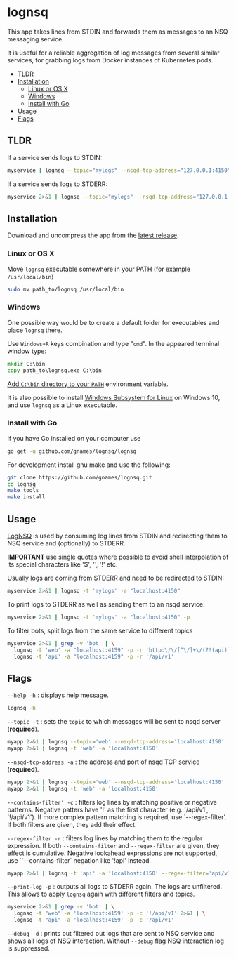 # lognsq

This app takes lines from STDIN and forwards them as messages to an NSQ
messaging service.

It is useful for a reliable aggregation of log messages from several similar
services, for grabbing logs from Docker instances of Kubernetes pods.

<!-- vim-markdown-toc GFM -->

* [TLDR](#tldr)
* [Installation](#installation)
  * [Linux or OS X](#linux-or-os-x)
  * [Windows](#windows)
  * [Install with Go](#install-with-go)
* [Usage](#usage)
* [Flags](#flags)

<!-- vim-markdown-toc -->

## TLDR

If a service sends logs to STDIN:

```bash
myservice | lognsq --topic="mylogs" --nsqd-tcp-address="127.0.0.1:4150"
```

If a service sends logs to STDERR:

```bash
myservice 2>&1 | lognsq --topic="mylogs" --nsqd-tcp-address="127.0.0.1:4150"
```

## Installation

Download and uncompress the app from the [latest release].

### Linux or OS X

Move ``lognsq`` executable somewhere in your PATH
(for example ``/usr/local/bin``)

```bash
sudo mv path_to/lognsq /usr/local/bin
```

### Windows

One possible way would be to create a default folder for executables and place
``lognsq`` there.

Use ``Windows+R`` keys
combination and type "``cmd``". In the appeared terminal window type:

```cmd
mkdir C:\bin
copy path_to\lognsq.exe C:\bin
```

[Add ``C:\bin`` directory to your ``PATH``][winpath] environment variable.

It is also possible to install [Windows Subsystem for Linux][wsl] on Windows
10, and use ``lognsq`` as a Linux executable.

### Install with Go

If you have Go installed on your computer use

```bash
go get -u github.com/gnames/lognsq/lognsq
```

For development install gnu make and use the following:

```bash
git clone https://github.com/gnames/lognsq.git
cd lognsq
make tools
make install
```

## Usage

[LogNSQ] is used by consuming log lines from STDIN and redirecting them to
NSQ service and (optionally) to STDERR.

**IMPORTANT** use single quotes where possible to avoid shell
interpolation of its special characters like '$', '\', '!' etc.

Usually logs are coming from STDERR and need to be redirected to STDIN:

```bash
myservice 2>&1 | lognsq -t 'mylogs' -a "localhost:4150"
```

To print logs to STDERR as well as sending them to an nsqd service:

```bash
myservice 2>&1 | lognsq -t 'mylogs' -a "localhost:4150" -p
```

To filter bots, split logs from the same service to different topics

```bash
myservice 2>&1 | grep -v 'bot' | \
  lognsq -t 'web' -a "localhost:4159" -p -r 'http:\/\/[^\/]+\/(?!(api))' 2>&1 | \
  lognsq -t 'api' -a "localhost:4159" -p -r '/api/v1'
```

## Flags

`--help -h`
: displays help message.

```bash
lognsq -h
```

`--topic -t`
: sets the `topic` to which messages will be sent to nsqd server (**required**).

```bash
myapp 2>&1 | lognsq --topic='web' --nsqd-tcp-address='localhost:4150'
myapp 2>&1 | lognsq -t 'web' -a 'localhost:4150'
```

`--nsqd-tcp-address -a`
: the address and port of nsqd TCP service (**required**).

```bash
myapp 2>&1 | lognsq --topic='web' --nsqd-tcp-address='localhost:4150'
myapp 2>&1 | lognsq -t 'web' -a 'localhost:4150'
```

`--contains-filter' -c`
: filters log lines by matching positive or negative patterns. Negative
  patters have '!' as the first character (e.g. '/api/v1', '!/api/v1').
  If more complex pattern matching is required, use `--regex-filter'.
  If both filters are given, they add their effect.

`--regex-filter -r`
: filters log lines by matching them to the regular expression. If both
  `--contains-filter` and `--regex-filter` are given, they effect is
  cumulative. Negative lookahead expressions are not supported, use
  ``--contains-filter` negation like '!api' instead.

```bash
myapp 2>&1 | lognsq -t 'api' -a 'localhost:4150' --regex-filter='api/v1'
```

`--print-log -p`
: outputs all logs to STDERR again. The logs are unfiltered. This allows to
apply `lognsq` again with different filters and topics.

```bash
myservice 2>&1 | grep -v 'bot' | \
  lognsq -t "web" -a 'localhost:4159' -p -c '!/api/v1' 2>&1 | \
  lognsq -t "api" -a 'localhost:4159' -p -c '/api/v1'
```

`--debug -d`
: prints out filtered out logs that are sent to NSQ service and shows all logs
of NSQ interaction. Without `--debug` flag NSQ interaction log is suppressed.

[LogNSQ]: https://github.com/sfgrp/lognsq
[latest release]: https://github.com/sfgrp/lognsq/releases/latest
[winpath]: https://www.computerhope.com/issues/ch000549.htm
[wsl]: https://docs.microsoft.com/en-us/windows/wsl/
